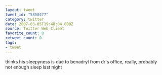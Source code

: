 ```yaml
---
layout: tweet
tweet_id: "5858477"
category: twitter
date: 2007-03-05T19:48:04.000Z
source: Twitter Web Client
favorite_count: 0
retweet_count: 0
tags:
- tweet
---
```


thinks his sleepyness is due to benadryl from dr's office, really, probably not enough sleep last night

